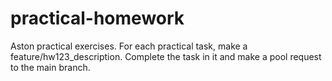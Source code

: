 # practical-homework
Aston practical exercises.
For each practical task, make a feature/hw123_description. Complete the task in it and make a pool request to the main branch.
